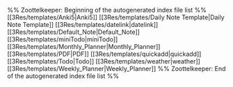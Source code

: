 %% Zoottelkeeper: Beginning of the autogenerated index file list  %%
 [[3Res/templates/Anki5|Anki5]]
 [[3Res/templates/Daily Note Template|Daily Note Template]]
 [[3Res/templates/datelink|datelink]]
 [[3Res/templates/Default_Note|Default_Note]]
 [[3Res/templates/miniTodo|miniTodo]]
 [[3Res/templates/Monthly_Planner|Monthly_Planner]]
 [[3Res/templates/PDF|PDF]]
 [[3Res/templates/quickadd|quickadd]]
 [[3Res/templates/Todo|Todo]]
 [[3Res/templates/weather|weather]]
 [[3Res/templates/Weekly_Planner|Weekly_Planner]]
%% Zoottelkeeper: End of the autogenerated index file list  %%
